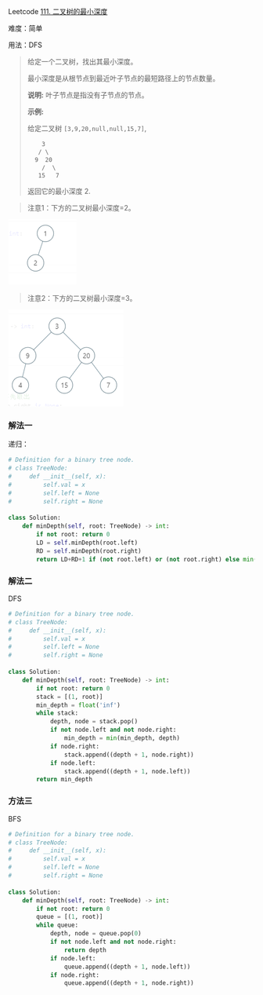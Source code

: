 Leetcode [111. 二叉树的最小深度](https://leetcode-cn.com/problems/minimum-depth-of-binary-tree/)

难度：简单

用法：DFS

> 给定一个二叉树，找出其最小深度。
>
> 最小深度是从根节点到最近叶子节点的最短路径上的节点数量。
>
> **说明:** 叶子节点是指没有子节点的节点。
>
> **示例:**
>
> 给定二叉树 `[3,9,20,null,null,15,7]`,
>
> ```
>     3
>    / \
>   9  20
>     /  \
>    15   7
> ```
>
> 返回它的最小深度  2.



> 注意1：下方的二叉树最小深度=2。

![二叉树最小深度例子1](img/二叉树最小深度例子2.png)

> 注意2：下方的二叉树最小深度=3。

![二叉树最小深度例子1](img/二叉树最小深度例子1.png)

### 解法一

递归：

```python
# Definition for a binary tree node.
# class TreeNode:
#     def __init__(self, x):
#         self.val = x
#         self.left = None
#         self.right = None

class Solution:
    def minDepth(self, root: TreeNode) -> int:
        if not root: return 0
        LD = self.minDepth(root.left)
        RD = self.minDepth(root.right)
        return LD+RD+1 if (not root.left) or (not root.right) else min(LD, RD)+1
```

### 解法二

DFS

```python
# Definition for a binary tree node.
# class TreeNode:
#     def __init__(self, x):
#         self.val = x
#         self.left = None
#         self.right = None

class Solution:
    def minDepth(self, root: TreeNode) -> int:
        if not root: return 0
        stack = [(1, root)]
        min_depth = float('inf')
        while stack:
            depth, node = stack.pop()
            if not node.left and not node.right:
                min_depth = min(min_depth, depth)
            if node.right:
                stack.append((depth + 1, node.right))
            if node.left:
                stack.append((depth + 1, node.left))       
        return min_depth 
```

### 方法三

BFS

```python
# Definition for a binary tree node.
# class TreeNode:
#     def __init__(self, x):
#         self.val = x
#         self.left = None
#         self.right = None

class Solution:
    def minDepth(self, root: TreeNode) -> int:
        if not root: return 0
        queue = [(1, root)]
        while queue:
            depth, node = queue.pop(0)
            if not node.left and not node.right:
                return depth
            if node.left:
                queue.append((depth + 1, node.left))
            if node.right:
                queue.append((depth + 1, node.right))
```

